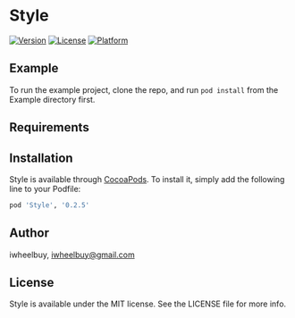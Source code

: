 # Style

[![Version](https://img.shields.io/cocoapods/v/Style.svg?style=flat)](http://cocoapods.org/pods/Style)
[![License](https://img.shields.io/cocoapods/l/Style.svg?style=flat)](http://cocoapods.org/pods/Style)
[![Platform](https://img.shields.io/cocoapods/p/Style.svg?style=flat)](http://cocoapods.org/pods/Style)

## Example

To run the example project, clone the repo, and run `pod install` from the Example directory first.

## Requirements

## Installation

Style is available through [CocoaPods](http://cocoapods.org). To install
it, simply add the following line to your Podfile:

```ruby
pod 'Style', '0.2.5'
```

## Author

iwheelbuy, iwheelbuy@gmail.com

## License

Style is available under the MIT license. See the LICENSE file for more info.
